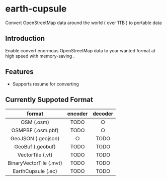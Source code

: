 # earth-cupsule
Convert OpenStreetMap data around the world ( over 1TB ) to portable data

## Introduction

Enable convert enormous OpenStreetMap data to your wanted format at high speed with memory-saving .

## Features

- Supports resume for converting

## Currently Suppoted Format

| format | encoder | decoder |
| :----: | :-----: | :-----: |
| OSM (.osm)    | TODO    | ○ |
| OSMPBF (.osm.pbf) | TODO    | ○ | 
| GeoJSON (.geojson) | ○      | TODO |
| GeoBuf (.geobuf)  | TODO   | TODO |
| VectorTile (.vt) | TODO | TODO |
| BinaryVectorTile (.mvt) | TODO | TODO |
| EarthCupsule (.ec) | TODO | TODO |
